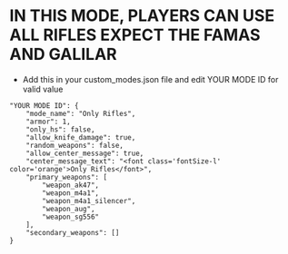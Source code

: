 <h1>IN THIS MODE, PLAYERS CAN USE ALL RIFLES EXPECT THE FAMAS AND GALILAR</h1>

- Add this in your custom_modes.json file and edit YOUR MODE ID for valid value
```
"YOUR MODE ID": {
    "mode_name": "Only Rifles",
    "armor": 1,
    "only_hs": false,
    "allow_knife_damage": true,
    "random_weapons": false,
    "allow_center_message": true,
    "center_message_text": "<font class='fontSize-l' color='orange'>Only Rifles</font>",
    "primary_weapons": [
        "weapon_ak47",
        "weapon_m4a1",
        "weapon_m4a1_silencer",
        "weapon_aug",
        "weapon_sg556"
    ],
    "secondary_weapons": []
}
```